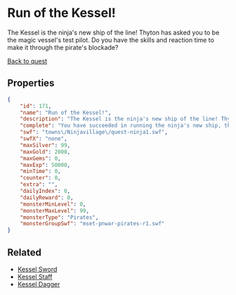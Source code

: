 # Run of the Kessel!

The Kessel is the ninja's new ship of the line! Thyton has asked you to be the magic vessel's test pilot. Do you have the skills and reaction time to make it through the pirate's blockade?

[Back to quest](../quests.md)

## Properties

```json
{
    "id": 171,
    "name": "Run of the Kessel!",
    "description": "The Kessel is the ninja's new ship of the line! Thyton has asked you to be the magic vessel's test pilot. Do you have the skills and reaction time to make it through the pirate's blockade?",
    "complete": "You have succeeded in running the ninja's new ship, the Kessel, through the pirate's blockade faster than any other craft has! You may have destroyed the ship but you have earned Thyton's trust and respect with your courage and skill!",
    "swf": "towns\/Ninjavillage\/quest-ninja1.swf",
    "swfX": "none",
    "maxSilver": 99,
    "maxGold": 2000,
    "maxGems": 0,
    "maxExp": 50000,
    "minTime": 0,
    "counter": 0,
    "extra": "",
    "dailyIndex": 0,
    "dailyReward": 0,
    "monsterMinLevel": 0,
    "monsterMaxLevel": 99,
    "monsterType": "Pirates",
    "monsterGroupSwf": "mset-pnwar-pirates-r1.swf"
}
```

## Related

- [Kessel Sword](../items/1185-kessel-sword.md)
- [Kessel Staff](../items/1186-kessel-staff.md)
- [Kessel Dagger](../items/1187-kessel-dagger.md)

